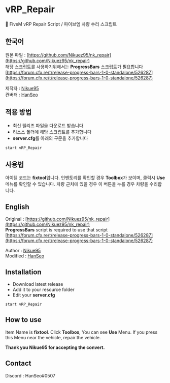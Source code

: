 # vRP_Repair
🔧 FiveM vRP Repair Script / 파이브엠 차량 수리 스크립트
## 한국어 
원본 파일 : [https://github.com/Nikuez95/nk_repair](https://github.com/Nikuez95/nk_repair)  
해당 스크립트를 사용하기위해서는 **ProgressBars** 스크립트가 필요합니다
[https://forum.cfx.re/t/release-progress-bars-1-0-standalone/526287](https://forum.cfx.re/t/release-progress-bars-1-0-standalone/526287)

제작자 : [Nikue95](https://github.com/Nikuez95)  
컨버터 : [HanSeo](https://github.com/HanSeo0507)

## 적용 방법
* 최신 릴리즈 파일을 다운로드 받습니다
* 리소스 폴더에 해당 스크립트를 추가합니다
* **server.cfg**를 아래의 구문을 추가합니다
```
start vRP_Repair
```
## 사용법
아이템 코드는 **fixtool**입니다. 인벤토리를 확인할 경우 **Toolbox**가 보이며, 클릭시 **Use**메뉴를 확인할 수 있습니다. 차량 근처에 있을 경우 이 버튼을 누를 경우 차량을 수리합니다.

## English
Original : [https://github.com/Nikuez95/nk_repair](https://github.com/Nikuez95/nk_repair)  
**ProgressBars** script is required to use that script
[https://forum.cfx.re/t/release-progress-bars-1-0-standalone/526287](https://forum.cfx.re/t/release-progress-bars-1-0-standalone/526287)

Author : [Nikue95](https://github.com/Nikuez95)  
Modified : [HanSeo](https://github.com/HanSeo0507)

## Installation
* Download latest release
* Add it to your resource folder
* Edit your **server.cfg**
```
start vRP_Repair
```
## How to use
Item Name is **fixtool**. Click **Toolbox**, You can see **Use** Menu. If you press this Menu near the vehicle, repair the vehicle.

**Thank you Nikue95 for accepting the convert.**

## Contact
Discord :  HanSeo#0507
